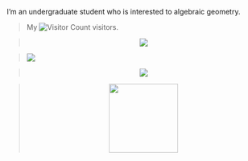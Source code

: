 I’m an undergraduate student who is interested to algebraic geometry.

> My ![Visitor Count](https://profile-counter.glitch.me/DVLXLWZ/count.svg) visitors.

> <div align="center"> <img src="https://github-profile-trophy.vercel.app/?username=DVLXLWZ" /> </div>

> <img src="https://metrics.lecoq.io/DVLXLWZ?template=classic&config.timezone=Asia%2FShanghai" /> </div>

> <div align="center"> <img src="https://activity-graph.herokuapp.com/graph?username=DVLXLWZ&theme=xcode" /> </div>

> <div align="center"> <img height="137px" src="https://github-readme-stats.vercel.app/api?username=DVLXLWZ&hide_title=true&hide_border=true&show_icons=trueline_height=21&text_color=000&icon_color=000&bg_color=0,ea6161,ffc64d,fffc4d,52fa5a&theme=graywhite" /> </div>
